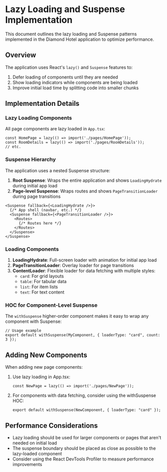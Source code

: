 # Lazy Loading and Suspense Implementation

This document outlines the lazy loading and Suspense patterns implemented in the Diamond Hotel application to optimize performance.

## Overview

The application uses React's `lazy()` and `Suspense` features to:

1. Defer loading of components until they are needed
2. Show loading indicators while components are being loaded
3. Improve initial load time by splitting code into smaller chunks

## Implementation Details

### Lazy Loading Components

All page components are lazy loaded in `App.tsx`:

```tsx
const HomePage = lazy(() => import('./pages/HomePage'));
const RoomDetails = lazy(() => import('./pages/RoomDetails'));
// etc.
```

### Suspense Hierarchy

The application uses a nested Suspense structure:

1. **Root Suspense**: Wraps the entire application and shows `LoadingHydrate` during initial app load
2. **Page-level Suspense**: Wraps routes and shows `PageTransitionLoader` during page transitions

```tsx
<Suspense fallback={<LoadingHydrate />}>
  {/* App shell (navbar, etc.) */}
  <Suspense fallback={<PageTransitionLoader />}>
    <Routes>
      {/* Routes here */}
    </Routes>
  </Suspense>
</Suspense>
```

### Loading Components

1. **LoadingHydrate**: Full-screen loader with animation for initial app load
2. **PageTransitionLoader**: Overlay loader for page transitions
3. **ContentLoader**: Flexible loader for data fetching with multiple styles:
   - `card`: For grid layouts
   - `table`: For tabular data
   - `list`: For item lists
   - `text`: For text content

### HOC for Component-Level Suspense

The `withSuspense` higher-order component makes it easy to wrap any component with Suspense:

```tsx
// Usage example
export default withSuspense(MyComponent, { loaderType: "card", count: 3 });
```

## Adding New Components

When adding new page components:

1. Use lazy loading in App.tsx:
   ```tsx
   const NewPage = lazy(() => import('./pages/NewPage'));
   ```

2. For components with data fetching, consider using the withSuspense HOC:
   ```tsx
   export default withSuspense(NewComponent, { loaderType: "card" });
   ```

## Performance Considerations

- Lazy loading should be used for larger components or pages that aren't needed on initial load
- The suspense boundary should be placed as close as possible to the lazy-loaded component
- Consider using the React DevTools Profiler to measure performance improvements 